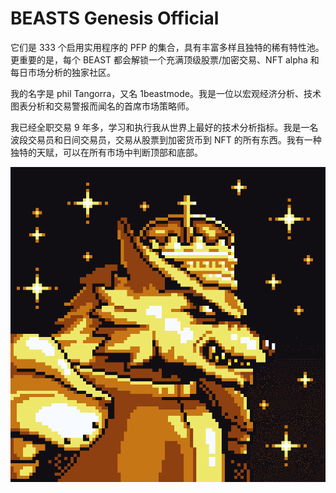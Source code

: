 # BEASTS Genesis Official

它们是 333 个启用实用程序的 PFP 的集合，具有丰富多样且独特的稀有特性池。更重要的是，每个 BEAST 都会解锁一个充满顶级股票/加密交易、NFT alpha 和每日市场分析的独家社区。

我的名字是 phil Tangorra，又名 1beastmode。我是一位以宏观经济分析、技术图表分析和交易警报而闻名的首席市场策略师。

我已经全职交易 9 年多，学习和执行我从世界上最好的技术分析指标。我是一名波段交易员和日间交易员，交易从股票到加密货币到 NFT 的所有东西。我有一种独特的天赋，可以在所有市场中判断顶部和底部。

![nft](aa4164cfdb04e4148df2d0abad6ca1a6.png)
